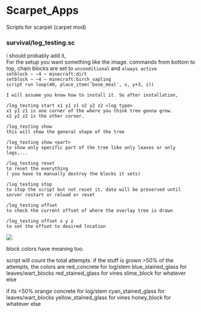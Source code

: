 # Scarpet_Apps

Scripts for scarpet (carpet mod)

### survival/log_testing.sc

i should probably add it,  
For the setup you want something like the image. 
commands from bottom to top,
chain blocks are set to `unconditional` and `always active`  
`setblock ~ ~4 ~ minecraft:dirt`  
`setblock ~ ~4 ~ minecraft:birch_sapling`  
`script run loop(40, place_item('bone_meal', x, y+3, z))`  
```
I will assume you know how to install it. So after installation,

/log_testing start x1 y1 z1 x2 y2 z2 <log type>
x1 y1 z1 is one corner of the where you think tree gonna grow.
x2 y2 z2 is the other corner. 

/log_testing show
this will show the general shape of the tree

/log_testing show <part> 
to show only specific part of the tree like only leaves or only logs,...

/log_testing reset
to reset the everything
( you have to manually destroy the blocks it sets)

/log_testing stop
to stop the script but not reset it. data will be preserved until server restart or reload or reset

/log_testing offset 
to check the current offset of where the overlay tree is drawn

/log_testing offset x y z
to set the offset to desired location
```
![](https://cdn.discordapp.com/attachments/694965918643781634/956428715812864040/unknown.png)

block colors have meaning too.

script will count the total attempts. if the stuff is grown >50% of the attempts, the colors are 
red_concrete for log/stem
blue_stained_glass for leaves/wart_blocks
red_stained_glass for vines
slime_block for whatever else

if its <50%
orange concrete for log/stem
cyan_stained_glass for leaves/wart_blocks
yellow_stained_glass for vines
honey_block for whatever else
